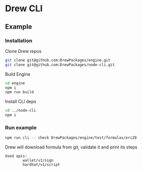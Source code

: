 # Drew CLI

## Example

### Installation

Clone Drew repos

```sh
git clone git@github.com:DrewPackages/engine.git
git clone git@github.com:DrewPackages/node-cli.git
```

Build Engine

```sh
cd engine
npm i
npm run build
```

Install CLI deps

```sh
cd ../node-cli
npm i
```

### Run example

```sh
npm run cli -- check DrewPackages/engine/test/formulas/erc20
```

Drew will download formula from git, validate it and print its steps

```
Used apis:
        wallet/v1/sign
        hardhat/v1/script
```
